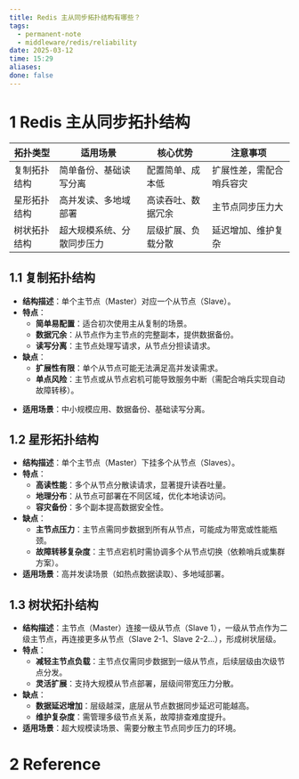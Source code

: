 ```yaml
---
title: Redis 主从同步拓扑结构有哪些？
tags:
  - permanent-note
  - middleware/redis/reliability
date: 2025-03-12
time: 15:29
aliases: 
done: false
---
```

# 1 Redis 主从同步拓扑结构

| **拓扑类型** | **适用场景**      | **核心优势**  | **注意事项**     |
| -------- | ------------- | --------- | ------------ |
| 复制拓扑结构   | 简单备份、基础读写分离   | 配置简单、成本低  | 扩展性差，需配合哨兵容灾 |
| 星形拓扑结构   | 高并发读、多地域部署    | 高读吞吐、数据冗余 | 主节点同步压力大     |
| 树状拓扑结构   | 超大规模系统、分散同步压力 | 层级扩展、负载分散 | 延迟增加、维护复杂    |

## 1.1 复制拓扑结构
- **结构描述**：单个主节点（Master）对应一个从节点（Slave）。
- **特点**：
    - **简单易配置**：适合初次使用主从复制的场景。    
    - **数据冗余**：从节点作为主节点的完整副本，提供数据备份。    
    - **读写分离**：主节点处理写请求，从节点分担读请求。    
- **缺点**：
    - **扩展性有限**：单个从节点可能无法满足高并发读需求。    
    - **单点风险**：主节点或从节点宕机可能导致服务中断（需配合哨兵实现自动故障转移）。   
* **适用场景**：中小规模应用、数据备份、基础读写分离。
## 1.2 星形拓扑结构
- **结构描述**：单个主节点（Master）下挂多个从节点（Slaves）。
- **特点**：
    - **高读性能**：多个从节点分散读请求，显著提升读吞吐量。
    - **地理分布**：从节点可部署在不同区域，优化本地读访问。
    - **容灾备份**：多个副本提高数据安全性。
- **缺点**：
    - **主节点压力**：主节点需同步数据到所有从节点，可能成为带宽或性能瓶颈。
    - **故障转移复杂度**：主节点宕机时需协调多个从节点切换（依赖哨兵或集群方案）。
- **适用场景**：高并发读场景（如热点数据读取）、多地域部署。
## 1.3 树状拓扑结构
- **结构描述**：主节点（Master）连接一级从节点（Slave 1），一级从节点作为二级主节点，再连接更多从节点（Slave 2-1、Slave 2-2…），形成树状层级。
- **特点**：
    - **减轻主节点负载**：主节点仅需同步数据到一级从节点，后续层级由次级节点分发。
    - **灵活扩展**：支持大规模从节点部署，层级间带宽压力分散。
- **缺点**：
    - **数据延迟增加**：层级越深，底层从节点数据同步延迟可能越高。
    - **维护复杂度**：需管理多级节点关系，故障排查难度提升。
- **适用场景**：超大规模读场景、需要分散主节点同步压力的环境。

# 2 Reference